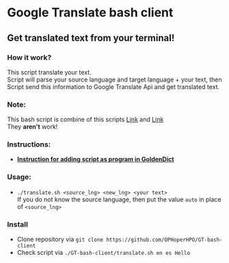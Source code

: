 # Google Translate bash client
## Get translated text from your terminal!
### How it work?
This script translate your text. \
Script will parse your source language and target language + your text, then Script send this information to Google Translate Api and get translated text.
### Note:
This bash script is combine of this scripts
[Link](https://gist.github.com/elFua/3342075) and [Link](https://gist.github.com/ayubmalik/149e2c7f28104f61cc1c862fe9834793) \
They **aren't** work!
### Instructions:
- **[Instruction for adding script as program in GoldenDict](https://github.com/OPHoperHPO/GT-bash-client/issues/3)**
### Usage:
- `./translate.sh <source_lng> <new_lng> <your text>` \
If you do not know the source language, then put the value `auto` in place of `<source_lng> `
### Install
- Clone repository via `git clone https://github.com/OPHoperHPO/GT-bash-client`
- Check script via `./GT-bash-client/translate.sh en es Hello`
